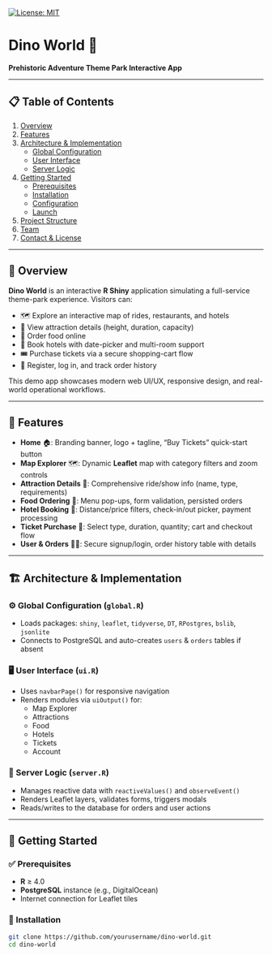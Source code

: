 [![License: MIT](https://img.shields.io/badge/License-MIT-blue.svg)](LICENSE)  

# Dino World 🦖  
**Prehistoric Adventure Theme Park Interactive App**

---

## 📋 Table of Contents  
1. [Overview](#overview)  
2. [Features](#features)  
3. [Architecture & Implementation](#architecture--implementation)  
   - [Global Configuration](#global-configuration)  
   - [User Interface](#user-interface)  
   - [Server Logic](#server-logic)  
4. [Getting Started](#getting-started)  
   - [Prerequisites](#prerequisites)  
   - [Installation](#installation)  
   - [Configuration](#configuration)  
   - [Launch](#launch)  
5. [Project Structure](#project-structure)  
6. [Team](#team)  
7. [Contact & License](#contact--license)  

---

## 🌟 Overview  
**Dino World** is an interactive **R Shiny** application simulating a full-service theme-park experience. Visitors can:  
- 🗺️ Explore an interactive map of rides, restaurants, and hotels  
- 🎢 View attraction details (height, duration, capacity)  
- 🍔 Order food online  
- 🏨 Book hotels with date-picker and multi-room support  
- 🎟️ Purchase tickets via a secure shopping-cart flow  
- 🔐 Register, log in, and track order history  

This demo app showcases modern web UI/UX, responsive design, and real-world operational workflows.

---

## 🚀 Features  
- **Home** 🏠: Branding banner, logo + tagline, “Buy Tickets” quick-start button  
- **Map Explorer** 🗺️: Dynamic **Leaflet** map with category filters and zoom controls  
- **Attraction Details** 🎡: Comprehensive ride/show info (name, type, requirements)  
- **Food Ordering** 🍕: Menu pop-ups, form validation, persisted orders  
- **Hotel Booking** 🏩: Distance/price filters, check-in/out picker, payment processing  
- **Ticket Purchase** 🎫: Select type, duration, quantity; cart and checkout flow  
- **User & Orders** 👤🛒: Secure signup/login, order history table with details  

---

## 🏗️ Architecture & Implementation

### ⚙️ Global Configuration (`global.R`)
- Loads packages: `shiny`, `leaflet`, `tidyverse`, `DT`, `RPostgres`, `bslib`, `jsonlite`  
- Connects to PostgreSQL and auto-creates `users` & `orders` tables if absent  

### 🖥️ User Interface (`ui.R`)
- Uses `navbarPage()` for responsive navigation  
- Renders modules via `uiOutput()` for:  
  - Map Explorer  
  - Attractions  
  - Food  
  - Hotels  
  - Tickets  
  - Account  

### 🔄 Server Logic (`server.R`)
- Manages reactive data with `reactiveValues()` and `observeEvent()`  
- Renders Leaflet layers, validates forms, triggers modals  
- Reads/writes to the database for orders and user actions  

---

## 🏁 Getting Started

### ✅ Prerequisites  
- **R** ≥ 4.0  
- **PostgreSQL** instance (e.g., DigitalOcean)  
- Internet connection for Leaflet tiles  

### 💾 Installation  
```bash
git clone https://github.com/yourusername/dino-world.git
cd dino-world
